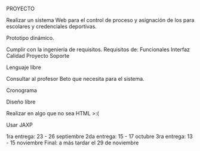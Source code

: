 PROYECTO

Realizar un sistema Web para el control de proceso y asignación de los para escolares y credenciales deportivas.

Prototipo dinámico.

Cumplir con la ingeniería de requisitos.
Requisitos de:
Funcionales
Interfaz 
Calidad
Proyecto
Soporte

Lenguaje libre 


Consultar al profesor Beto que necesita para el sistema.

Cronograma

Diseño libre

Realizar en algo que no sea HTML  >:(

Usar JAXP

1ra entrega: 23 - 26 septiembre
2da entrega: 15 - 17 octubre
3ra entrega: 13 - 15 noviembre 
Final: a más tardar el 29 de noviembre
